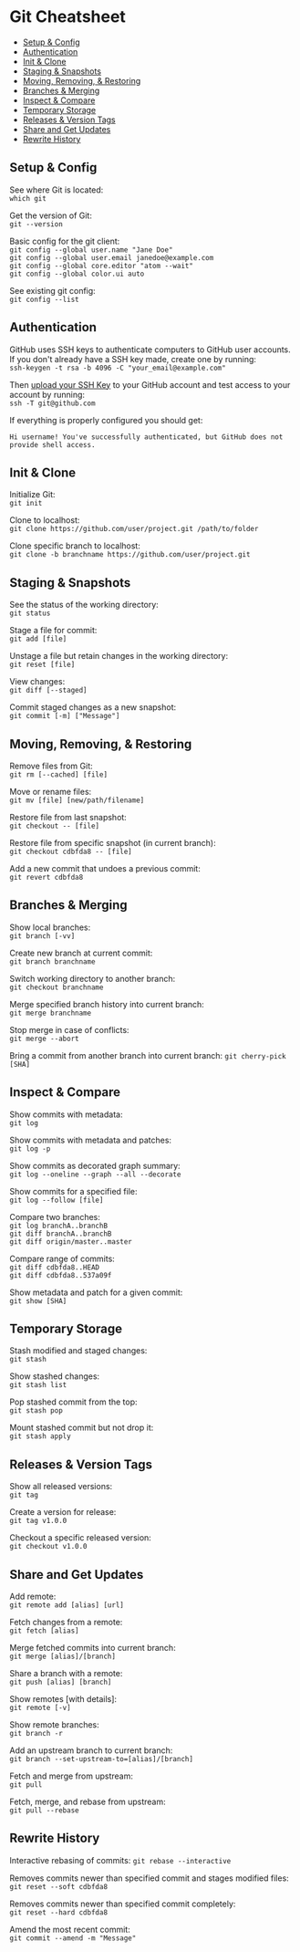 Git Cheatsheet
===============

 - [Setup & Config](#setup--config)
 - [Authentication](#authentication)
 - [Init & Clone](#init--clone)
 - [Staging & Snapshots](#staging--snapshots)
 - [Moving, Removing, & Restoring](#moving-removing--restoring)
 - [Branches & Merging](#branches--merging)
 - [Inspect & Compare](#inspect--compare)
 - [Temporary Storage](#temporary-storage)
 - [Releases & Version Tags](#releases--version-tags)
 - [Share and Get Updates](#share-and-get-updates)
 - [Rewrite History](#rewrite-history)

## Setup & Config

See where Git is located:  
`which git`

Get the version of Git:  
`git --version`

Basic config for the git client:  
`git config --global user.name "Jane Doe"`  
`git config --global user.email janedoe@example.com`  
`git config --global core.editor "atom --wait"`  
`git config --global color.ui auto`  

See existing git config:  
`git config --list`

## Authentication
GitHub uses SSH keys to authenticate computers to GitHub user accounts. If you don't already have a SSH key made, create one by running:  
`ssh-keygen -t rsa -b 4096 -C "your_email@example.com"`

Then [upload your SSH Key](https://github.com/settings/keys) to your GitHub account and test access to your account by running:  
`ssh -T git@github.com`

If everything is properly configured you should get:
```
Hi username! You've successfully authenticated, but GitHub does not
provide shell access.
```

## Init & Clone

Initialize Git:  
`git init`

Clone to localhost:  
`git clone https://github.com/user/project.git /path/to/folder`

Clone specific branch to localhost:  
`git clone -b branchname https://github.com/user/project.git`


## Staging & Snapshots

See the status of the working directory:  
`git status`

Stage a file for commit:  
`git add [file]`

Unstage a file but retain changes in the working directory:  
`git reset [file]`

View changes:  
`git diff [--staged]`

Commit staged changes as a new snapshot:  
`git commit [-m] ["Message"]`


## Moving, Removing, & Restoring

Remove files from Git:  
`git rm [--cached] [file]`

Move or rename files:  
`git mv [file] [new/path/filename]`

Restore file from last snapshot:  
`git checkout -- [file]`

Restore file from specific snapshot (in current branch):  
`git checkout cdbfda8 -- [file]`

Add a new commit that undoes a previous commit:  
`git revert cdbfda8`


## Branches & Merging

Show local branches:  
`git branch [-vv]`

Create new branch at current commit:  
`git branch branchname`

Switch working directory to another branch:  
`git checkout branchname`

Merge specified branch history into current branch:  
`git merge branchname`

Stop merge in case of conflicts:  
`git merge --abort`

Bring a commit from another branch into current branch:
`git cherry-pick [SHA]`


## Inspect & Compare

Show commits with metadata:  
`git log`

Show commits with metadata and patches:  
`git log -p`

Show commits as decorated graph summary:  
`git log --oneline --graph --all --decorate`

Show commits for a specified file:  
`git log --follow [file]`

Compare two branches:  
`git log branchA..branchB`  
`git diff branchA..branchB`  
`git diff origin/master..master`

Compare range of commits:  
`git diff cdbfda8..HEAD`  
`git diff cdbfda8..537a09f`

Show metadata and patch for a given commit:  
`git show [SHA]`


## Temporary Storage

Stash modified and staged changes:  
`git stash`

Show stashed changes:  
`git stash list`

Pop stashed commit from the top:  
`git stash pop`

Mount stashed commit but not drop it:  
`git stash apply`


## Releases & Version Tags

Show all released versions:  
`git tag`

Create a version for release:  
`git tag v1.0.0`

Checkout a specific released version:  
`git checkout v1.0.0`


## Share and Get Updates

Add remote:  
`git remote add [alias] [url]`

Fetch changes from a remote:  
`git fetch [alias]`

Merge fetched commits into current branch:  
`git merge [alias]/[branch]`

Share a branch with a remote:  
`git push [alias] [branch]`

Show remotes [with details]:  
`git remote [-v]`

Show remote branches:  
`git branch -r`

Add an upstream branch to current branch:  
`git branch --set-upstream-to=[alias]/[branch]`

Fetch and merge from upstream:  
`git pull`

Fetch, merge, and rebase from upstream:  
`git pull --rebase`


## Rewrite History

Interactive rebasing of commits:
`git rebase --interactive`

Removes commits newer than specified commit and stages modified files:  
`git reset --soft cdbfda8`

Removes commits newer than specified commit completely:  
`git reset --hard cdbfda8`

Amend the most recent commit:  
`git commit --amend -m "Message"`
